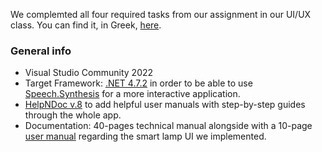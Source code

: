 We complemted all four required tasks from our assignment in our UI/UX class. You can find it, in Greek, <a href="https://github.com/vagman/personal-assistant-ui/blob/master/Assignment%20-%20September%202022.pdf" target="_blank">here</a>.

### General info

* Visual Studio Community 2022
* Target Framework: <a href="https://dotnet.microsoft.com/en-us/download/dotnet-framework/net472" target="_blank">.NET 4.7.2</a> in order to be able to use <a href="https://learn.microsoft.com/en-us/dotnet/api/system.speech.synthesis.speechsynthesizer?view=netframework-4.8" target="_blank">Speech.Synthesis</a> for a more interactive application.   
* <a href="https://www.helpndoc.com/" target="_blank">HelpNDoc v.8</a> to add helpful user manuals with step-by-step guides through the whole app.
* Documentation: 40-pages technical manual alongside with a 10-page <a href="https://github.com/vagman/personal-assistant-ui/blob/master/Smart%20Lamp%20-%20User%20Manual.pdf" target="_blank">user manual</a> regarding the smart lamp UI we implemented.
